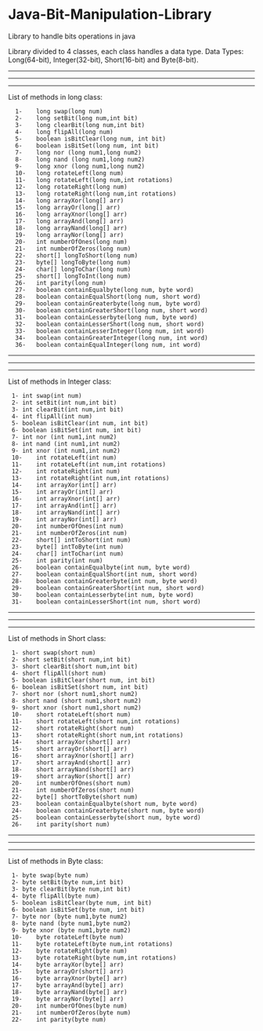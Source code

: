 # Java-Bit-Manipulation-Library
Library to handle bits operations in java

Library divided to 4 classes, each class handles a data type.
Data Types: Long(64-bit), Integer(32-bit), Short(16-bit) and Byte(8-bit).

_________________________________________________________________________________
 
*********************************************************************************
_________________________________________________________________________________
 
List of methods in long class:

   	  1-	long swap(long num)
	  2-	long setBit(long num,int bit)
	  3-	long clearBit(long num,int bit)
	  4-	long flipAll(long num)
	  5-	boolean isBitClear(long num, int bit)
	  6-	boolean isBitSet(long num, int bit)
	  7-	long nor (long num1,long num2)
	  8-	long nand (long num1,long num2)
	  9-	long xnor (long num1,long num2)
	  10-	long rotateLeft(long num)
	  11-	long rotateLeft(long num,int rotations)
	  12-	long rotateRight(long num)
	  13-	long rotateRight(long num,int rotations)
	  14-	long arrayXor(long[] arr)
	  15-	long arrayOr(long[] arr)
	  16-	long arrayXnor(long[] arr)
	  17-	long arrayAnd(long[] arr)
	  18-	long arrayNand(long[] arr)
	  19-	long arrayNor(long[] arr)
	  20-	int numberOfOnes(long num)
	  21-	int numberOfZeros(long num)
	  22-	short[] longToShort(long num)
	  23-	byte[] longToByte(long num)
	  24-	char[] longToChar(long num)
	  25-	short[] longToInt(long num)
	  26-	int parity(long num)
	  27-	boolean containEqualbyte(long num, byte word)
	  28-	boolean containEqualShort(long num, short word)
	  29-	boolean containGreaterbyte(long num, byte word)
	  30-	boolean containGreaterShort(long num, short word)
	  31-	boolean containLesserbyte(long num, byte word)
	  32-	boolean containLesserShort(long num, short word)
	  33-	boolean containLesserInteger(long num, int word)
	  34-	boolean containGreaterInteger(long num, int word)
	  36-	boolean containEqualInteger(long num, int word)
   
   
_________________________________________________________________________________
 
*********************************************************************************
_________________________________________________________________________________

List of methods in Integer class:

   	 1-	int swap(int num)
	 2-	int setBit(int num,int bit)
	 3-	int clearBit(int num,int bit)
	 4-	int flipAll(int num)
	 5-	boolean isBitClear(int num, int bit)
	 6-	boolean isBitSet(int num, int bit)
	 7-	int nor (int num1,int num2)
	 8-	int nand (int num1,int num2)
	 9-	int xnor (int num1,int num2)
	 10-	int rotateLeft(int num)
	 11-	int rotateLeft(int num,int rotations)
	 12-	int rotateRight(int num)
	 13-	int rotateRight(int num,int rotations)
	 14-	int arrayXor(int[] arr)
	 15-	int arrayOr(int[] arr)
	 16-	int arrayXnor(int[] arr)
	 17-	int arrayAnd(int[] arr)
	 18-	int arrayNand(int[] arr)
	 19-	int arrayNor(int[] arr)
	 20-	int numberOfOnes(int num)
	 21-	int numberOfZeros(int num)
	 22-	short[] intToShort(int num)
	 23-	byte[] intToByte(int num)
	 24-	char[] intToChar(int num)
	 25-	int parity(int num)
	 26-	boolean containEqualbyte(int num, byte word)
	 27-	boolean containEqualShort(int num, short word)
	 28-	boolean containGreaterbyte(int num, byte word)
	 29-	boolean containGreaterShort(int num, short word)
	 30-	boolean containLesserbyte(int num, byte word)
	 31-	boolean containLesserShort(int num, short word)
_________________________________________________________________________________
 
*********************************************************************************
_________________________________________________________________________________

List of methods in Short class:

   	 1-	short swap(short num)
	 2-	short setBit(short num,int bit)
	 3-	short clearBit(short num,int bit)
	 4-	short flipAll(short num)
	 5-	boolean isBitClear(short num, int bit)
	 6-	boolean isBitSet(short num, int bit)
	 7-	short nor (short num1,short num2)
	 8-	short nand (short num1,short num2)
	 9-	short xnor (short num1,short num2)
	 10-	short rotateLeft(short num)
	 11-	short rotateLeft(short num,int rotations)
	 12-	short rotateRight(short num)
	 13-	short rotateRight(short num,int rotations)
	 14-	short arrayXor(short[] arr)
	 15-	short arrayOr(short[] arr)
	 16-	short arrayXnor(short[] arr)
	 17-	short arrayAnd(short[] arr)
	 18-	short arrayNand(short[] arr)
	 19-	short arrayNor(short[] arr)
	 20-	int numberOfOnes(short num)
	 21-	int numberOfZeros(short num)
	 22-	byte[] shortToByte(short num)
	 23-	boolean containEqualbyte(short num, byte word)
	 24-	boolean containGreaterbyte(short num, byte word)
	 25-	boolean containLesserbyte(short num, byte word)
	 26-	int parity(short num)

_________________________________________________________________________________
 
*********************************************************************************
_________________________________________________________________________________

List of methods in Byte class:
   
   	 1-	byte swap(byte num)
	 2-	byte setBit(byte num,int bit)
	 3-	byte clearBit(byte num,int bit)
	 4-	byte flipAll(byte num)
	 5-	boolean isBitClear(byte num, int bit)
	 6-	boolean isBitSet(byte num, int bit)
	 7-	byte nor (byte num1,byte num2)
	 8-	byte nand (byte num1,byte num2)
	 9-	byte xnor (byte num1,byte num2)
	 10-	byte rotateLeft(byte num)
	 11-	byte rotateLeft(byte num,int rotations)
	 12-	byte rotateRight(byte num)
	 13-	byte rotateRight(byte num,int rotations)
	 14-	byte arrayXor(byte[] arr)
	 15-	byte arrayOr(short[] arr)
	 16-	byte arrayXnor(byte[] arr)
	 17-	byte arrayAnd(byte[] arr)
	 18-	byte arrayNand(byte[] arr)
	 19-	byte arrayNor(byte[] arr)
	 20-	int numberOfOnes(byte num)
	 21-	int numberOfZeros(byte num)
	 22-	int parity(byte num)
